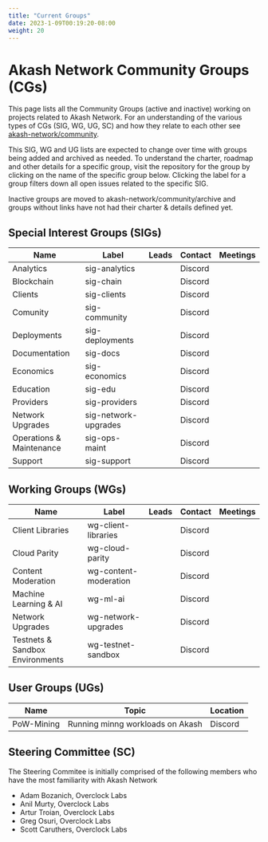 ```yaml
---
title: "Current Groups"
date: 2023-1-09T00:19:20-08:00
weight: 20
---
```


# Akash Network Community Groups (CGs)

This page lists all the Community Groups (active and inactive) working on projects related to Akash Network. For an understanding of the various types of CGs (SIG, WG, UG, SC) and how they relate to each other see [akash-network/community](https://github.com/akash-network/community). 

This SIG, WG and UG lists are expected to change over time with groups being added and archived as needed. To understand the charter, roadmap and other details for a specific group, visit the repository for the group by clicking on the name of the specific group below. Clicking the label for a group filters down all open issues related to the specific SIG.

Inactive groups are moved to akash-network/community/archive and groups without links have not had their charter & details defined yet.


## Special Interest Groups (SIGs)


| Name | Label | Leads | Contact | Meetings |
| ---- | ----- | ----- | ------- | -------- |
| Analytics | sig-analytics | | Discord | |
| Blockchain | sig-chain | | Discord | |
| Clients | sig-clients | | Discord | |
| Comunity | sig-community | | Discord | |
| Deployments | sig-deployments | | Discord | |
| Documentation | sig-docs | | Discord | |
| Economics | sig-economics | | Discord | |
| Education | sig-edu | | Discord | |
| Providers | sig-providers | | Discord | |
| Network Upgrades | sig-network-upgrades | | Discord | |
| Operations & Maintenance | sig-ops-maint | | Discord | |
| Support | sig-support | | Discord | |


## Working Groups (WGs)

| Name | Label | Leads | Contact | Meetings |
| ---- | ----- | ----- | ------- | -------- |
| Client Libraries | wg-client-libraries | | Discord | |
| Cloud Parity | wg-cloud-parity | | Discord | |
| Content Moderation | wg-content-moderation | | Discord | |
| Machine Learning & AI | wg-ml-ai | | Discord | |
| Network Upgrades | wg-network-upgrades | | Discord | |
| Testnets & Sandbox Environments | wg-testnet-sandbox | | Discord | |


## User Groups (UGs)
| Name | Topic | Location | 
| ---- | ----- | ----- |
| PoW-Mining | Running minng workloads on Akash | Discord |

## Steering Committee (SC)

The Steering Commitee is initially comprised of the following members who have the most familiarity with Akash Network

- Adam Bozanich, Overclock Labs
- Anil Murty, Overclock Labs
- Artur Troian, Overclock Labs
- Greg Osuri, Overclock Labs
- Scott Caruthers, Overclock Labs
